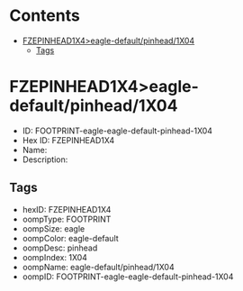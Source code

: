 



Contents
========

* [FZEPINHEAD1X4>eagle-default/pinhead/1X04](#fzepinhead1x4eagle-defaultpinhead1x04)
	* [Tags](#tags)

# FZEPINHEAD1X4>eagle-default/pinhead/1X04

- ID: FOOTPRINT-eagle-eagle-default-pinhead-1X04
- Hex ID: FZEPINHEAD1X4
- Name: 
- Description: 

## Tags

- hexID: FZEPINHEAD1X4
- oompType: FOOTPRINT
- oompSize: eagle
- oompColor: eagle-default
- oompDesc: pinhead
- oompIndex: 1X04
- oompName: eagle-default/pinhead/1X04
- oompID: FOOTPRINT-eagle-eagle-default-pinhead-1X04
